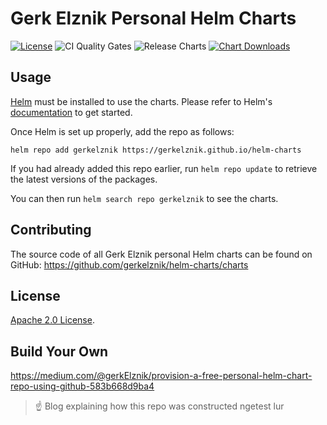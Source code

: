 # Gerk Elznik Personal Helm Charts

[![License](https://img.shields.io/badge/License-Apache%202.0-blue.svg)](https://opensource.org/licenses/Apache-2.0) ![CI Quality Gates](https://github.com/gerkelznik/helm-charts/workflows/Lint%20and%20Test%20Charts/badge.svg) ![Release Charts](https://github.com/gerkelznik/helm-charts/workflows/Release%20Charts/badge.svg?branch=main) [![Chart Downloads](https://img.shields.io/github/downloads/gerkelznik/helm-charts/total.svg)](https://github.com/gerkelznik/helm-charts/releases)

## Usage

[Helm](https://helm.sh) must be installed to use the charts.
Please refer to Helm's [documentation](https://helm.sh/docs/) to get started.

Once Helm is set up properly, add the repo as follows:

```console
helm repo add gerkelznik https://gerkelznik.github.io/helm-charts
```

If you had already added this repo earlier, run `helm repo update` to retrieve the latest versions of the packages.

You can then run `helm search repo gerkelznik` to see the charts.

## Contributing

The source code of all Gerk Elznik personal Helm charts can be found on GitHub: https://github.com/gerkelznik/helm-charts/charts

## License

<!-- Keep full URL links to repo files because this README syncs from main to gh-pages.  -->
[Apache 2.0 License](https://github.com/gerkelznik/helm-charts/blob/main/LICENSE).

## Build Your Own
https://medium.com/@gerkElznik/provision-a-free-personal-helm-chart-repo-using-github-583b668d9ba4

> ☝️ Blog explaining how this repo was constructed ngetest lur
